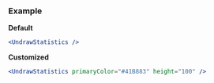 ### Example

**Default**
```jsx
<UndrawStatistics />
```

**Customized**
```jsx
<UndrawStatistics primaryColor="#41B883" height="100" />
```
